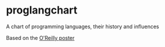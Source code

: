 # proglangchart
A chart of programming languages, their history and influences

Based on the [O'Reilly poster](http://cdn.oreillystatic.com/news/graphics/prog_lang_poster.pdf)
